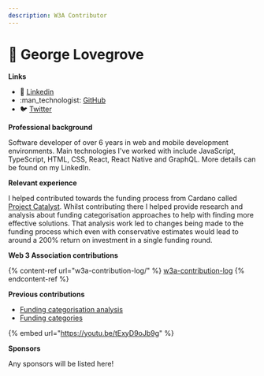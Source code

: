 ```yaml
---
description: W3A Contributor
---
```


# 🧑 George Lovegrove

**Links**

* :briefcase: [Linkedin](https://www.linkedin.com/in/georgelovegrove/)
* :man\_technologist: [GitHub](https://github.com/lovegrovegeorge)
* :bird: [Twitter](https://twitter.com/lovegrovegeo)



**Professional background**

Software developer of over 6 years in web and mobile development environments. Main technologies I've worked with include JavaScript, TypeScript, HTML, CSS, React, React Native and GraphQL. More details can be found on my LinkedIn.



**Relevant experience**

I helped contributed towards the funding process from Cardano called [Project Catalyst](https://projectcatalyst.io/). Whilst contributing there I helped provide research and analysis about funding categorisation approaches to help with finding more effective solutions. That analysis work led to changes being made to the funding process which even with conservative estimates would lead to around a 200% return on investment in a single funding round.



**Web 3 Association contributions**

{% content-ref url="w3a-contribution-log/" %}
[w3a-contribution-log](w3a-contribution-log/)
{% endcontent-ref %}



**Previous contributions**

* [Funding categorisation analysis](https://docs.catalystcontributors.org/funding-categorisation-analysis/)
* [Funding categories](../../approach/shared-learning-approach.md)

{% embed url="https://youtu.be/tExyD9oJb9g" %}

**Sponsors**

Any sponsors will be listed here!
